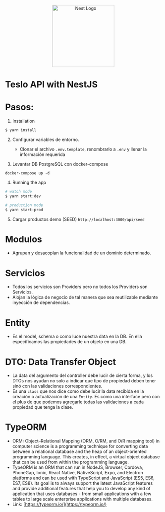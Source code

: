 <p align="center">
  <a href="https://github.com/ElisPerez/teslo-shop-nestjs" target="blank"><img src="https://nestjs.com/img/logo-small.svg" width="200" alt="Nest Logo" /></a>
</p>

# Teslo API with NestJS

# Pasos:

1. Installation

```bash
$ yarn install
```

2. Configurar variables de entorno.

   - Clonar el archivo `.env.template`, renombrarlo a `.env` y llenar la información requerida

3. Levantar DB PostgreSQL con docker-compose

```
docker-compose up -d
```

4. Running the app

```bash
# watch mode
$ yarn start:dev

# production mode
$ yarn start:prod
```

5. Cargar productos demo (SEED)
   `http://localhost:3000/api/seed`

# Modulos

- Agrupan y desacoplan la funcionalidad de un dominio determinado.

# Servicios

- Todos los servicios son Providers pero no todos los Providers son Servicios.
- Alojan la lógica de negocio de tal manera que sea reutilizable mediante inyección de dependencias.

# Entity

- Es el model, schema o como luce nuestra data en la DB. En ella especificamos las propiedades de un objeto en una DB.

# DTO: Data Transfer Object

- La data del argumento del controller debe lucir de cierta forma, y los DTOs nos ayudan no solo a indicar que tipo de propiedad deben tener sinó con las validaciones correspondientes.
- Es una `class` que nos dice como debe lucir la data recibida en la creación o actualización de una `Entity`. Es como una interface pero con el plus de que podemos agregarle todas las validaciones a cada propiedad que tenga la clase.

# TypeORM

- ORM: Object–Relational Mapping (ORM, O/RM, and O/R mapping tool) in computer science is a programming technique for converting data between a relational database and the heap of an object-oriented programming language. This creates, in effect, a virtual object database that can be used from within the programming language.
- TypeORM is an ORM that can run in NodeJS, Browser, Cordova, PhoneGap, Ionic, React Native, NativeScript, Expo, and Electron platforms and can be used with TypeScript and JavaScript (ES5, ES6, ES7, ES8). Its goal is to always support the latest JavaScript features and provide additional features that help you to develop any kind of application that uses databases - from small applications with a few tables to large scale enterprise applications with multiple databases.
- Link: [https://typeorm.io/](https://typeorm.io/)

